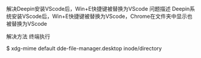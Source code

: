 
解决Deepin安装VScode后，Win+E快捷键被替换为VScode
问题描述
Deepin系统安装VScode后，Win+E快捷键被替换为VScode，Chrome在文件夹中显示也被替换为VScode

解决方法
终端执行

$ xdg-mime default dde-file-manager.desktop inode/directory